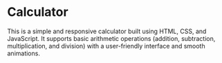 # Calculator
This is a simple and responsive calculator built using HTML, CSS, and JavaScript. It supports basic arithmetic operations (addition, subtraction, multiplication, and division) with a user-friendly interface and smooth animations.
